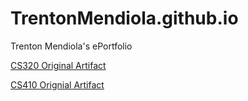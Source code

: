 # TrentonMendiola.github.io
Trenton Mendiola's ePortfolio

<a href="https://raw.githubusercontent.com/TrentonMendiola/TrentonMendiola.github.io/blob/main/CS320Project%20Original%20Artifact.zip" download>CS320 Original Artifact</a>

<a href="https://raw.githubusercontent.com/TrentonMendiola/TrentonMendiola.github.io/blob/main/CS410Project%20Orginal%20Artifact.zip" download>CS410 Orignial Artifact</a>
